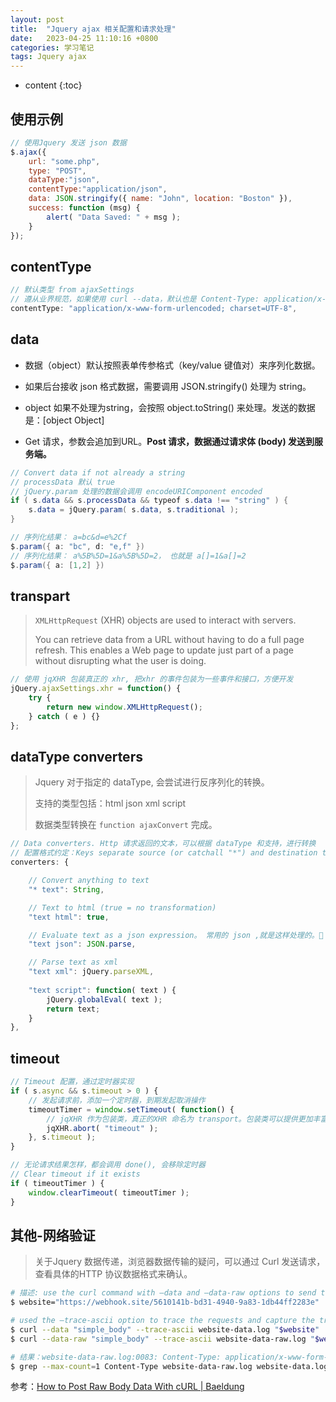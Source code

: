 ```yaml
---
layout: post
title:  "Jquery ajax 相关配置和请求处理"
date:   2023-04-25 11:10:16 +0800
categories: 学习笔记
tags: Jquery ajax
---
```

* content
{:toc}

## 使用示例

```javascript
// 使用Jquery 发送 json 数据
$.ajax({
    url: "some.php",
    type: "POST",
    dataType:"json",
    contentType:"application/json",
    data: JSON.stringify({ name: "John", location: "Boston" }),
    success: function (msg) {
        alert( "Data Saved: " + msg );
    }
});
```

## contentType

```javascript
// 默认类型 from ajaxSettings
// 遵从业界规范，如果使用 curl --data，默认也是 Content-Type: application/x-www-form-urlencoded
contentType: "application/x-www-form-urlencoded; charset=UTF-8",
```

## data

- 数据（object）默认按照表单传参格式（key/value 键值对）来序列化数据。

- 如果后台接收 json 格式数据，需要调用 JSON.stringify() 处理为 string。

- object 如果不处理为string，会按照 object.toString() 来处理。发送的数据是：[object Object]

- Get 请求，参数会追加到URL。**Post 请求，数据通过请求体 (body) 发送到服务端。**

```java
// Convert data if not already a string
// processData 默认 true
// jQuery.param 处理的数据会调用 encodeURIComponent encoded
if ( s.data && s.processData && typeof s.data !== "string" ) {
    s.data = jQuery.param( s.data, s.traditional );
}

// 序列化结果： a=bc&d=e%2Cf
$.param({ a: "bc", d: "e,f" })
// 序列化结果： a%5B%5D=1&a%5B%5D=2， 也就是 a[]=1&a[]=2
$.param({ a: [1,2] })
```

## transpart

> `XMLHttpRequest` (XHR) objects are used to interact with servers. 
> 
> You can retrieve data from a URL without having to do a full page refresh. This enables a Web page to update just part of a page without disrupting what the user is doing.

```javascript
// 使用 jqXHR 包装真正的 xhr, 把xhr 的事件包装为一些事件和接口，方便开发
jQuery.ajaxSettings.xhr = function() {
    try {
        return new window.XMLHttpRequest();
    } catch ( e ) {}
};
```

## dataType converters

> Jquery 对于指定的 dataType, 会尝试进行反序列化的转换。
> 
> 支持的类型包括：html json xml script
> 
> 数据类型转换在 `function ajaxConvert` 完成。

```javascript
// Data converters. Http 请求返回的文本，可以根据 dataType 和支持，进行转换
// 配置格式约定：Keys separate source (or catchall "*") and destination types with a single space
converters: {

	// Convert anything to text
	"* text": String,

	// Text to html (true = no transformation)
	"text html": true,

	// Evaluate text as a json expression。 常用的 json ,就是这样处理的。🎈
	"text json": JSON.parse,

	// Parse text as xml
	"text xml": jQuery.parseXML,
	
	"text script": function( text ) {
		jQuery.globalEval( text );
		return text;
	}
},
```

## timeout

```javascript
// Timeout 配置，通过定时器实现
if ( s.async && s.timeout > 0 ) {
    // 发起请求前，添加一个定时器，到期发起取消操作
    timeoutTimer = window.setTimeout( function() {
        // jqXHR 作为包装类，真正的XHR 命名为 transport。包装类可以提供更加丰富的接口，流程可控。
        jqXHR.abort( "timeout" );
    }, s.timeout );
}

// 无论请求结果怎样，都会调用 done(), 会移除定时器
// Clear timeout if it exists
if ( timeoutTimer ) {
    window.clearTimeout( timeoutTimer );
}
```

## 其他-网络验证

> 关于Jquery 数据传递，浏览器数据传输的疑问，可以通过 Curl 发送请求，查看具体的HTTP 协议数据格式来确认。

```bash
# 描述: use the curl command with –data and –data-raw options to send text over a POST request:
$ website="https://webhook.site/5610141b-bd31-4940-9a83-1db44ff2283e"

# used the –trace-ascii option to trace the requests and capture the trace logs in the website-data.log and website-data-raw.log files.
$ curl --data "simple_body" --trace-ascii website-data.log "$website"
$ curl --data-raw "simple_body" --trace-ascii website-data-raw.log "$website"

# 结果：website-data-raw.log:0083: Content-Type: application/x-www-form-urlencoded
$ grep --max-count=1 Content-Type website-data-raw.log website-data.log
```

参考：[How to Post Raw Body Data With cURL | Baeldung](https://www.baeldung.com/curl-post-raw-body-data)
